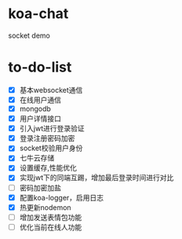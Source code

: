 # koa-chat
socket demo

# to-do-list
- [x] 基本websocket通信 
- [x] 在线用户通信
- [x] mongodb
- [x] 用户详情接口
- [x] 引入jwt进行登录验证
- [x] 登录注册密码加密
- [x] socket校验用户身份
- [x] 七牛云存储
- [x] 设置缓存,性能优化
- [x] 实现jwt下的同端互踢，增加最后登录时间进行对比
- [ ] 密码加密加盐
- [x] 配置koa-logger，启用日志
- [x] 热更新nodemon
- [ ] 增加发送表情包功能
- [ ] 优化当前在线人功能